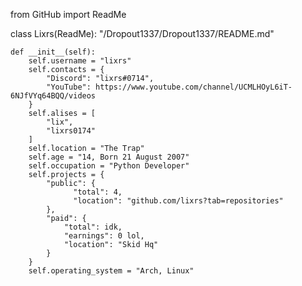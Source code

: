 from GitHub import ReadMe

class Lixrs(ReadMe):
    "/Dropout1337/Dropout1337/README.md"

    def __init__(self):
        self.username = "lixrs"
        self.contacts = {
            "Discord": "lixrs#0714",
            "YouTube": https://www.youtube.com/channel/UCMLHOyL6iT-6NJfVYq64BQQ/videos
        }
        self.alises = [
            "lix",
            "lixrs0174"
        ]
        self.location = "The Trap"
        self.age = "14, Born 21 August 2007"
        self.occupation = "Python Developer"
        self.projects = {
            "public": {
                  "total": 4,
                  "location": "github.com/lixrs?tab=repositories"
            },
            "paid": {
                "total": idk,
                "earnings": 0 lol,
                "location": "Skid Hq"
            }
        }
        self.operating_system = "Arch, Linux"
